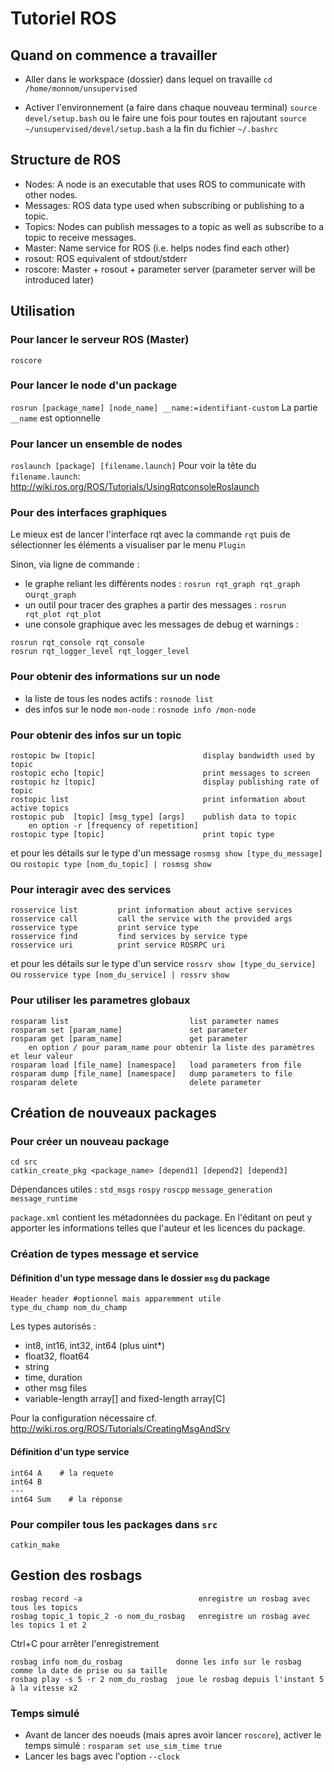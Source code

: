 # Tutoriel ROS

## Quand on commence a travailler

- Aller dans le workspace (dossier) dans lequel on travaille
`cd /home/monnom/unsupervised`

- Activer l'environnement (a faire dans chaque nouveau terminal)
`source devel/setup.bash`
ou le faire une fois pour toutes en rajoutant 
`source ~/unsupervised/devel/setup.bash`
a la fin du fichier `~/.bashrc`

## Structure de ROS

- Nodes: A node is an executable that uses ROS to communicate with other nodes.
- Messages: ROS data type used when subscribing or publishing to a topic.
- Topics: Nodes can publish messages to a topic as well as subscribe to a topic to receive messages.
- Master: Name service for ROS (i.e. helps nodes find each other)
- rosout: ROS equivalent of stdout/stderr
- roscore: Master + rosout + parameter server (parameter server will be introduced later)

## Utilisation

### Pour lancer le serveur ROS (Master)
`roscore`

### Pour lancer le node d'un package
`rosrun [package_name] [node_name] __name:=identifiant-custom`
La partie `__name` est optionnelle

### Pour lancer un ensemble de nodes

`roslaunch [package] [filename.launch]`
Pour voir la tête du `filename.launch`: http://wiki.ros.org/ROS/Tutorials/UsingRqtconsoleRoslaunch

### Pour des interfaces graphiques
Le mieux est de lancer l'interface rqt avec la commande `rqt` puis de sélectionner les éléments a visualiser par le menu `Plugin`

Sinon, via ligne de commande :
 - le graphe reliant les différents nodes : `rosrun rqt_graph rqt_graph` ou`rqt_graph`
 - un outil pour tracer des graphes a partir des messages : `rosrun rqt_plot rqt_plot`
 - une console graphique avec les messages de debug et warnings : 
```
rosrun rqt_console rqt_console
rosrun rqt_logger_level rqt_logger_level
```


### Pour obtenir des informations sur un node
- la liste de tous les nodes actifs : `rosnode list`
- des infos sur le node `mon-node` : `rosnode info /mon-node`

### Pour obtenir des infos sur un topic
```
rostopic bw [topic]                        display bandwidth used by topic
rostopic echo [topic]                      print messages to screen
rostopic hz [topic]                        display publishing rate of topic    
rostopic list                              print information about active topics
rostopic pub  [topic] [msg_type] [args]    publish data to topic
    en option -r [frequency of repetition]
rostopic type [topic]                      print topic type
```
et pour les détails sur le type d'un message
`rosmsg show [type_du_message]` ou
`rostopic type [nom_du_topic] | rosmsg show`


### Pour interagir avec des services
```
rosservice list         print information about active services
rosservice call         call the service with the provided args
rosservice type         print service type
rosservice find         find services by service type
rosservice uri          print service ROSRPC uri
```
et pour les détails sur le type d'un service
`rossrv show [type_du_service]` ou
`rosservice type [nom_du_service] | rossrv show`

### Pour utiliser les parametres globaux
```
rosparam list                           list parameter names
rosparam set [param_name]               set parameter
rosparam get [param_name]               get parameter
    en option / pour param_name pour obtenir la liste des paramètres et leur valeur
rosparam load [file_name] [namespace]   load parameters from file
rosparam dump [file_name] [namespace]   dump parameters to file
rosparam delete                         delete parameter
```

## Création de nouveaux packages

### Pour créer un nouveau package

```
cd src
catkin_create_pkg <package_name> [depend1] [depend2] [depend3]
```
Dépendances utiles : `std_msgs` `rospy` `roscpp` `message_generation` `message_runtime`

`package.xml` contient les métadonnées du package. En l'éditant on peut y apporter les informations telles que l'auteur et les licences du package.

### Création de types message et service

#### Définition d'un type message dans le dossier `msg` du package
```
Header header #optionnel mais apparemment utile
type_du_champ nom_du_champ
```

Les types autorisés : 
- int8, int16, int32, int64 (plus uint*)
- float32, float64
- string
- time, duration
- other msg files
- variable-length array[] and fixed-length array[C] 

Pour la configuration nécessaire cf. http://wiki.ros.org/ROS/Tutorials/CreatingMsgAndSrv

#### Définition d'un type service
```
int64 A    # la requete
int64 B
---
int64 Sum    # la réponse
```

### Pour compiler tous les packages dans `src`
`catkin_make`

## Gestion des rosbags
```
rosbag record -a                          enregistre un rosbag avec tous les topics
rosbag topic_1 topic_2 -o nom_du_rosbag   enregistre un rosbag avec les topics 1 et 2
```
Ctrl+C pour arrêter l'enregistrement
```
rosbag info nom_du_rosbag            donne les info sur le rosbag comme la date de prise ou sa taille
rosbag play -s 5 -r 2 nom_du_rosbag  joue le rosbag depuis l'instant 5 à la vitesse x2
```

### Temps simulé
- Avant de lancer des noeuds (mais apres avoir lancer `roscore`), activer le temps simulé : `rosparam set use_sim_time true`
- Lancer les bags avec l'option `--clock`
